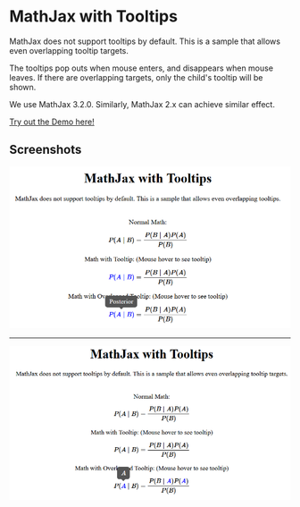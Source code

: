 # MathJax with Tooltips

MathJax does not support tooltips by default. This is a sample that allows even overlapping tooltip targets.

The tooltips pop outs when mouse enters, and disappears when mouse leaves. If there are overlapping targets, only the child's tooltip will be shown.

We use MathJax 3.2.0. Similarly, MathJax 2.x can achieve similar effect.

[Try out the Demo here!][link]

## Screenshots

[![screenshot](screenshot-1.png)][link]

<hr>

[![screenshot](screenshot-2.png)][link]

[link]: https://j3soon.github.io/mathjax-tooltips/
